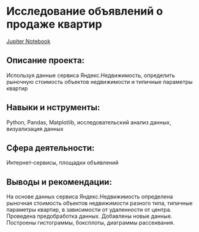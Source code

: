 # Исследование объявлений о продаже квартир

[Jupiter Notebook](https://github.com/AnastasiaKoshk/Yandex.Practicum.Portfolio/blob/main/RealEstateAnalysis/RealEstateAnalysis.ipynb)

## Описание проекта:

Используя данные сервиса Яндекс.Недвижимость, определить рыночную стоимость объектов недвижимости и типичные параметры квартир

## Навыки и нструменты:

Python, Pandas, Matplotlib, исследовательский анализ данных, визуализация данных

## Сфера деятельности:

Интернет-сервисы, площадки объявлений

## Выводы и рекомендации:
На основе данных сервиса Яндекс.Недвижимость определена рыночная стоимость объектов недвижимости разного типа, типичные параметры квартир, в зависимости от удаленности от центра. Проведена предобработка данных. Добавлены новые данные.
Построены гистограммы, боксплоты, диаграммы рассеивания.
